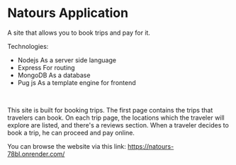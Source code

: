 # Natours Application

A site that allows you to book trips and pay for it.

Technologies:
<ul>
  <li>Nodejs As a server side language</li>
  <li>Express For routing</li>
  <li>MongoDB As a database</li>
  <li>Pug js As a template engine for frontend</li>
</ul>
<br>

This site is built for booking trips. The first page contains the trips that travelers can book. On each trip page, the locations which the traveler will explore are listed, and there's a reviews section. When a traveler decides to book a trip, he can proceed and pay online.


You can browse the website via this link:  https://natours-78bl.onrender.com/
